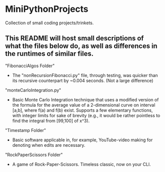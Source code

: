 # MiniPythonProjects
Collection of small coding projects/trinkets.

This README will host small descriptions of what the files below do, as well as differences in the runtimes of similar files.
-----------------------------------------------------------------------------------------------------------------------------

"FibonacciAlgos Folder"
- The "nonRecursionFibonacci.py" file, through testing, was quicker than its recursive counterpart by ~0.004 seconds. (Not a large difference)

"monteCarloIntegration.py"
- Basic Monte Carlo Integration technique that uses a modified version of the formula for the average value of a 2-dimensional curve on interval [a,b], where f(a) and f(b) exist. Supports a few elementary functions, with integer limits for sake of brevity (e.g., it would be rather pointless to find the integral from [99,100] of x^3).

"Timestamp Folder"
- Basic software applicable in, for example, YouTube-video making for denoting when edits are necessary.

"RockPaperScissors Folder"
- A game of Rock-Paper-Scissors. Timeless classic, now on your CLI.
